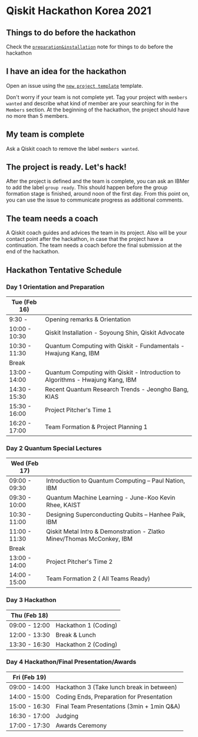 # Qiskit Hackathon Korea 2021

## Things to do before the hackathon

Check the [`preparation&installation`](preparation%26installation.md) note for things to do before the hackathon

## I have an idea for the hackathon

Open an issue using the [`new project template`](https://github.com/qiskit-community/qiskit-hackathon-korea-21/issues/new?assignees=&labels=members+wanted&template=new-project-template.md&title=Project+name) template.

Don't worry if your team is not complete yet.
Tag your project with `members wanted` and describe what kind of member are your searching for in the `Members` section.
At the beginning of the hackathon, the project should have no more than 5 members.

## My team is complete

Ask a Qiskit coach to remove the label `members wanted`.

## The project is ready. Let's hack!

After the project is defined and the team is complete, you can ask an IBMer to add the label `group ready`. This should happen before the group formation stage is finished, around noon of the first day. From this point on, you can use the issue to communicate progress as additional comments.

## The team needs a coach

A Qiskit coach guides and advices the team in its project.
Also will be your contact point after the hackathon, in case that the project have a continuation.
The team needs a coach before the final submission at the end of the hackathon.


## Hackathon Tentative Schedule
### Day 1 Orientation and Preparation
| Tue (Feb 16) |  |
| -------------- | --------------------------------- |
| 9:30 - | Opening remarks & Orientation|
| 10:00 - 10:30 | Qiskit Installation - Soyoung Shin, Qiskit Advocate|
| 10:30 - 11:30 | Quantum Computing with Qiskit - Fundamentals - Hwajung Kang, IBM|
| Break | |
| 13:00 - 14:00 | Quantum Computing with Qiskit - Introduction to Algorithms - Hwajung Kang, IBM|
| 14:30 - 15:30 | Recent Quantum Research Trends - Jeongho Bang, KIAS|
| 15:30 - 16:00 | Project Pitcher's Time 1|
| 16:20 - 17:00 | Team Formation & Project Planning 1|

### Day 2 Quantum Special Lectures
| Wed (Feb 17) |  |
| -------------- | --------------------------------- |
| 09:00 - 09:30 | Introduction to Quantum Computing – Paul Nation, IBM |
| 09:30 - 10:00 | Quantum Machine Learning -  June-Koo Kevin Rhee, KAIST |
| 10:30 - 11:00 | Designing Superconducting Qubits – Hanhee Paik, IBM|
| 11:00 - 11:30 | Qiskit Metal Intro & Demonstration - Zlatko Minev/Thomas McConkey, IBM |
| Break | |
| 13:00 - 14:00 | Project Pitcher's Time 2|
| 14:00 - 15:00 | Team Formation 2 ( All Teams Ready) |

### Day 3 Hackathon
| Thu (Feb 18) |  |
| -------------- | --------------------------------- |
| 09:00 - 12:00 | Hackathon 1 (Coding) |
| 12:00 - 13:30 | Break & Lunch |
| 13:30 - 16:30 | Hackathon 2 (Coding) |

### Day 4 Hackathon/Final Presentation/Awards
| Fri (Feb 19) |  |
| -------------- | --------------------------------- |
| 09:00 - 14:00 | Hackathon 3 (Take lunch break in between) |
| 14:00 - 15:00 | Coding Ends, Preparation for Presentation |
| 15:00 - 16:30 | Final Team Presentations (3min + 1min Q&A) |
| 16:30 - 17:00 | Judging|
| 17:00 - 17:30 | Awards Ceremony|
